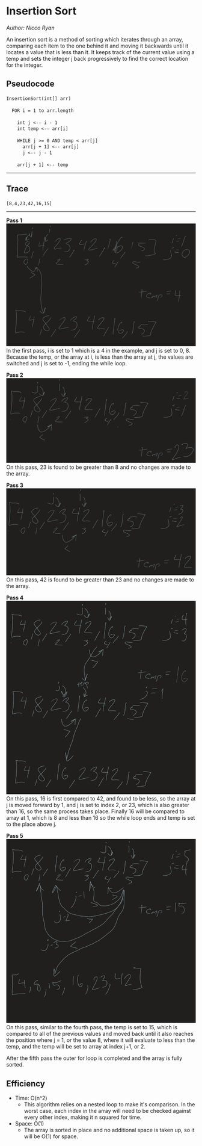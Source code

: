 # Insertion Sort
*Author: Nicco Ryan*

An insertion sort is a method of sorting which iterates through an array, comparing each item to the one behind it and moving it backwards until it locates a value that is less than it. It keeps track of the current value using a temp and sets the integer j back progressively to find the correct location for the integer.

## Pseudocode
```
InsertionSort(int[] arr)

  FOR i = 1 to arr.length
  
    int j <-- i - 1
    int temp <-- arr[i]
    
    WHILE j >= 0 AND temp < arr[j]
      arr[j + 1] <-- arr[j]
      j <-- j - 1
      
    arr[j + 1] <-- temp
```
---
## Trace

```
[8,4,23,42,16,15]
```
---
**Pass 1**
![First pass](../../../assets/Blog-26/first-step.png)
In the first pass, i is set to 1 which is a 4 in the example, and j is set to 0, 8. Because the temp, or the array at i, is less than the array at j, the values are switched and j is set to -1, ending the while loop.

**Pass 2**
![Second pass](../../../assets/Blog-26/second-step.png)
On this pass, 23 is found to be greater than 8 and no changes are made to the array.

**Pass 3**
![Third pass](../../../assets/Blog-26/third-step.png)
On this pass, 42 is found to be greater than 23 and no changes are made to the array.


**Pass 4**
![Fourth pass](../../../assets/Blog-26/fourth-step.png)
On this pass, 16 is first compared to 42, and found to be less, so the array at j is moved forward by 1, and j is set to index 2, or 23, which is also greater than 16, so the same process takes place. Finally 16 will be compared to array at 1, which is 8 and less than 16 so the while loop ends and temp is set to the place above j.

**Pass 5**
![Fifth pass](../../../assets/Blog-26/fifth-step.png)
On this pass, similar to the fourth pass, the temp is set to 15, which is compared to all of the previous values and moved back until it also reaches the position where j = 1, or the value 8, where it will evaluate to less than the temp, and the temp will be set to array at index j+1, or 2.

After the fifth pass the outer for loop is completed and the array is fully sorted.

## Efficiency
- Time: O(n^2)
  - This algorithm relies on a nested loop to make it's comparison. In the worst case, each index in the array will need to be checked against every other index, making it n squared for time.
- Space: O(1)
  - The array is sorted in place and no additional space is taken up, so it will be O(1) for space.